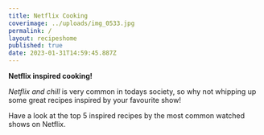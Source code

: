 ```yaml
---
title: Netflix Cooking
coverimage: ../uploads/img_0533.jpg
permalink: /
layout: recipeshome
published: true
date: 2023-01-31T14:59:45.887Z
---
```

**Netflix inspired cooking!**

*Netflix and chill* is very common in todays society, so why not whipping up some great recipes inspired by your favourite show! 



Have a look at the top 5 inspired recipes by the most common watched shows on Netflix.